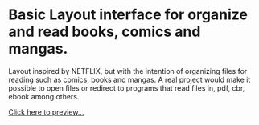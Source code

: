 # Basic Layout interface for organize and read books, comics and mangas.

Layout inspired by NETFLIX, but with the intention of organizing files for reading such as comics, books and mangas.
A real project would make it possible to open files or redirect to programs that read files in, pdf, cbr, ebook among others.

<a href="https://phscezario.github.io/Javascript-Course-Projects/Layout-READFLIX/"> Click here to preview...</a>
